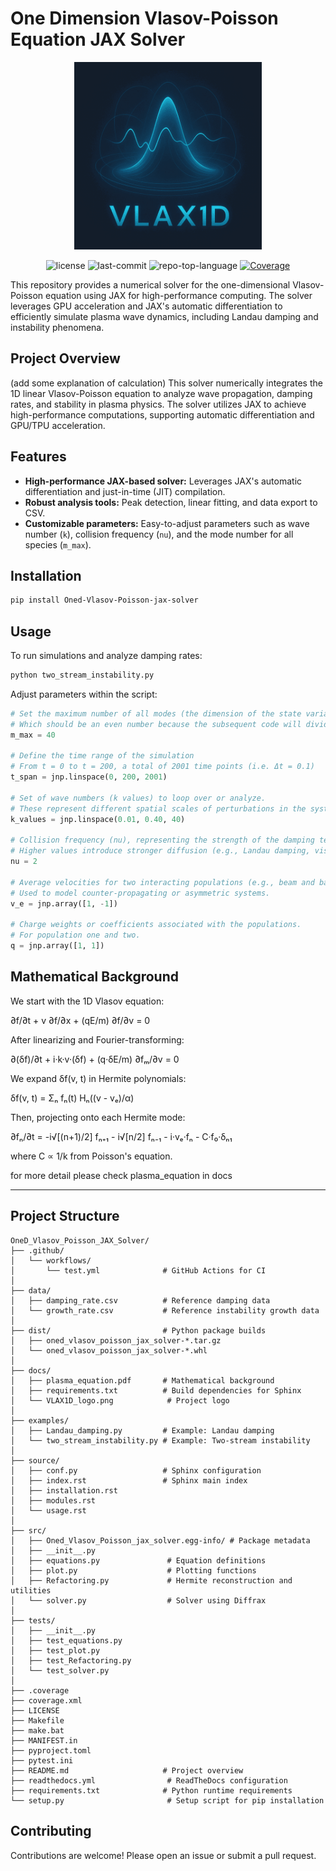 # One Dimension Vlasov-Poisson Equation JAX Solver

<p align="center">
  <img src="docs/VLAX1D_logo.png" alt="VLAX1D Logo" width="300">
</p>

<p align="center">
  <img src="https://img.shields.io/github/license/uwplasma/1D_Vlasov_JAX_Solver?style=flat-square&logo=opensourceinitiative&logoColor=white&color=0080ff" alt="license">
  <img src="https://img.shields.io/github/last-commit/uwplasma/1D_Vlasov_JAX_Solver?style=flat-square&logo=git&logoColor=white&color=0080ff" alt="last-commit">
  <img src="https://img.shields.io/github/languages/top/uwplasma/1D_Vlasov_JAX_Solver?style=flat-square&color=0080ff" alt="repo-top-language">
  <a href="https://codecov.io/gh/uwplasma/1D_Vlasov_JAX_Solver">
    <img src="https://codecov.io/gh/uwplasma/1D_Vlasov_JAX_Solver/branch/main/graph/badge.svg?style=flat-square" alt="Coverage">
  </a>
</p>

This repository provides a numerical solver for the one-dimensional Vlasov-Poisson equation using JAX for high-performance computing. The solver leverages GPU acceleration and JAX's automatic differentiation to efficiently simulate plasma wave dynamics, including Landau damping and instability phenomena.

## Project Overview
(add some explanation of calculation)
This solver numerically integrates the 1D linear Vlasov-Poisson equation to analyze wave propagation, damping rates, and stability in plasma physics. The solver utilizes JAX to achieve high-performance computations, supporting automatic differentiation and GPU/TPU acceleration.

## Features
- **High-performance JAX-based solver:** Leverages JAX's automatic differentiation and just-in-time (JIT) compilation.
- **Robust analysis tools:** Peak detection, linear fitting, and data export to CSV.
- **Customizable parameters:** Easy-to-adjust parameters such as wave number (`k`), collision frequency (`nu`), and the mode number for all species (`m_max`).

## Installation
```bash
pip install Oned-Vlasov-Poisson-jax-solver
```

## Usage
To run simulations and analyze damping rates:

```bash
python two_stream_instability.py
```

Adjust parameters within the script:
```python
# Set the maximum number of all modes (the dimension of the state variable)
# Which should be an even number because the subsequent code will divide it into two groups
m_max = 40

# Define the time range of the simulation
# From t = 0 to t = 200, a total of 2001 time points (i.e. Δt = 0.1)
t_span = jnp.linspace(0, 200, 2001)

# Set of wave numbers (k values) to loop over or analyze.
# These represent different spatial scales of perturbations in the system.
k_values = jnp.linspace(0.01, 0.40, 40)

# Collision frequency (nu), representing the strength of the damping term.
# Higher values introduce stronger diffusion (e.g., Landau damping, viscosity).
nu = 2

# Average velocities for two interacting populations (e.g., beam and background).
# Used to model counter-propagating or asymmetric systems.
v_e = jnp.array([1, -1])

# Charge weights or coefficients associated with the populations.
# For population one and two.
q = jnp.array([1, 1])
```

## Mathematical Background

We start with the 1D Vlasov equation:

∂f/∂t + v ∂f/∂x + (qE/m) ∂f/∂v = 0

After linearizing and Fourier-transforming:

∂(δf)/∂t + i·k·v·(δf) + (q·δE/m) ∂fₘ/∂v = 0

We expand δf(v, t) in Hermite polynomials:

δf(v, t) = Σₙ fₙ(t) Hₙ((v - vₑ)/α)

Then, projecting onto each Hermite mode:

∂fₙ/∂t = -i√[(n+1)/2] fₙ₊₁ - i√[n/2] fₙ₋₁ - i·vₑ·fₙ - C·f₀·δₙ₁

where C ∝ 1/k from Poisson's equation.

for more detail please check plasma_equation in docs 

---

## Project Structure
```
OneD_Vlasov_Poisson_JAX_Solver/
├── .github/
│   └── workflows/
│       └── test.yml              # GitHub Actions for CI
│
├── data/
│   ├── damping_rate.csv          # Reference damping data
│   └── growth_rate.csv           # Reference instability growth data
│
├── dist/                         # Python package builds
│   ├── oned_vlasov_poisson_jax_solver-*.tar.gz
│   └── oned_vlasov_poisson_jax_solver-*.whl
│
├── docs/
│   ├── plasma_equation.pdf       # Mathematical background
│   ├── requirements.txt          # Build dependencies for Sphinx
│   └── VLAX1D_logo.png            # Project logo
│
├── examples/
│   ├── Landau_damping.py         # Example: Landau damping
│   └── two_stream_instability.py # Example: Two-stream instability
│
├── source/
│   ├── conf.py                   # Sphinx configuration
│   ├── index.rst                 # Sphinx main index
│   ├── installation.rst
│   ├── modules.rst
│   └── usage.rst
│
├── src/
│   ├── Oned_Vlasov_Poisson_jax_solver.egg-info/ # Package metadata
│   ├── __init__.py
│   ├── equations.py               # Equation definitions
│   ├── plot.py                    # Plotting functions
│   ├── Refactoring.py             # Hermite reconstruction and utilities
│   └── solver.py                  # Solver using Diffrax
│
├── tests/
│   ├── __init__.py
│   ├── test_equations.py
│   ├── test_plot.py
│   ├── test_Refactoring.py
│   └── test_solver.py
│
├── .coverage
├── coverage.xml
├── LICENSE
├── Makefile
├── make.bat
├── MANIFEST.in
├── pyproject.toml
├── pytest.ini
├── README.md                     # Project overview
├── readthedocs.yml                # ReadTheDocs configuration
├── requirements.txt              # Python runtime requirements
└── setup.py                       # Setup script for pip installation
```

## Contributing
Contributions are welcome! Please open an issue or submit a pull request.
